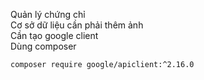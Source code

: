 Quản lý chứng chỉ </br>
Cơ sở dữ liệu cần phải thêm ảnh </br>
Cần tạo google client </br>
Dùng composer </br>
```
composer require google/apiclient:^2.16.0
```
